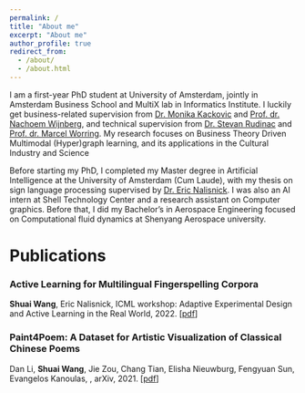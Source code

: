 ```yaml
---
permalink: /
title: "About me"
excerpt: "About me"
author_profile: true
redirect_from: 
  - /about/
  - /about.html
---
```


I am a first-year PhD student at University of Amsterdam, jointly in Amsterdam Business School and MultiX lab in Informatics Institute. I luckily get business-related supervision from [Dr. Monika Kackovic](https://www.uva.nl/profiel/k/a/m.kackovic/m.kackovic.html) and [Prof. dr. Nachoem Wijnberg](https://www.uva.nl/profiel/w/i/n.m.wijnberg/n.m.wijnberg.html), and technical supervision from [Dr. Stevan Rudinac](https://stevanrudinac.com/) and  [Prof. dr. Marcel Worring](https://staff.fnwi.uva.nl/m.worring/). My research focuses on Business Theory Driven Multimodal (Hyper)graph learning, and its applications in the Cultural Industry and Science 

Before starting my PhD, I completed my Master degree in Artificial Intelligence at the University of Amsterdam (Cum Laude), with my thesis on sign language processing supervised by [Dr. Eric Nalisnick](https://enalisnick.github.io/). I was also an AI intern at Shell Technology Center and a research assistant on Computer graphics. Before that, I did my Bachelor’s in Aerospace Engineering focused on Computational fluid dynamics at Shenyang Aerospace university.

# Publications

### **Active Learning for Multilingual Fingerspelling Corpora**

**Shuai Wang**, Eric Nalisnick, ICML workshop: Adaptive Experimental Design and Active Learning in the Real World, 2022. [[pdf](https://realworldml.github.io/files/cr/paper72.pdf)]

### **Paint4Poem: A Dataset for Artistic Visualization of Classical Chinese Poems**

Dan Li, **Shuai Wang**, Jie Zou, Chang Tian, Elisha Nieuwburg, Fengyuan Sun, Evangelos Kanoulas, , arXiv, 2021. [[pdf](https://arxiv.org/abs/2109.11682)]
